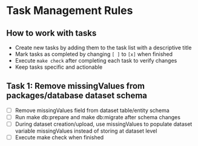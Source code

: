 # Task Management Rules

## How to work with tasks

- Create new tasks by adding them to the task list with a descriptive title
- Mark tasks as completed by changing `[ ]` to `[x]` when finished
- Execute `make check` after completing each task to verify changes
- Keep tasks specific and actionable

## Task 1: Remove missingValues from packages/database dataset schema

- [ ] Remove missingValues field from dataset table/entity schema
- [ ] Run make db:prepare and make db:migrate after schema changes
- [ ] During dataset creation/upload, use missingValues to populate dataset variable missingValues instead of storing at dataset level
- [ ] Execute make check when finished